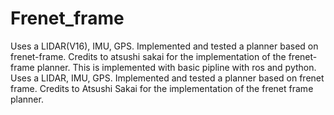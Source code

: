 # Frenet_frame
Uses a LIDAR(V16), IMU, GPS. Implemented and tested a planner based on frenet-frame. Credits to atsushi sakai for the implementation of the frenet-frame planner.
This is implemented with basic pipline with ros and python.
Uses a LIDAR, IMU, GPS. Implemented and tested a planner based on frenet frame. Credits to Atsushi Sakai for the implementation of the frenet frame planner.

